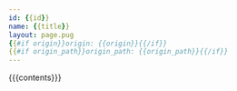 ```yaml
---
id: {{id}}
name: {{title}}
layout: page.pug
{{#if origin}}origin: {{origin}}{{/if}}
{{#if origin_path}}origin_path: {{origin_path}}{{/if}}
---
```

{{{contents}}}
